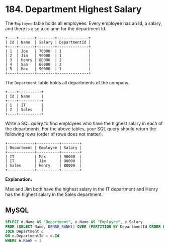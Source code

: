 # 184. Department Highest Salary

The `Employee` table holds all employees. Every employee has an Id, a salary, and there is also a column for the department Id.
```
+----+-------+--------+--------------+
| Id | Name  | Salary | DepartmentId |
+----+-------+--------+--------------+
| 1  | Joe   | 70000  | 1            |
| 2  | Jim   | 90000  | 1            |
| 3  | Henry | 80000  | 2            |
| 4  | Sam   | 60000  | 2            |
| 5  | Max   | 90000  | 1            |
+----+-------+--------+--------------+
```
The `Department` table holds all departments of the company.
```
+----+----------+
| Id | Name     |
+----+----------+
| 1  | IT       |
| 2  | Sales    |
+----+----------+
```
Write a SQL query to find employees who have the highest salary in each of the departments. For the above tables, your SQL query should return the following rows (order of rows does not matter).
```
+------------+----------+--------+
| Department | Employee | Salary |
+------------+----------+--------+
| IT         | Max      | 90000  |
| IT         | Jim      | 90000  |
| Sales      | Henry    | 80000  |
+------------+----------+--------+
```
**Explanation:**

Max and Jim both have the highest salary in the IT department and Henry has the highest salary in the Sales department.

## MySQL
```sql
SELECT d.Name AS "Department", e.Name AS "Employee", e.Salary
FROM (SELECT Name, DENSE_RANK() OVER (PARTITION BY DepartmentId ORDER BY Salary DESC) AS "Rank", Salary AS Salary, DepartmentId FROM Employee) as e
JOIN Department d
ON e.DepartmentId = d.Id
WHERE e.Rank = 1
```
